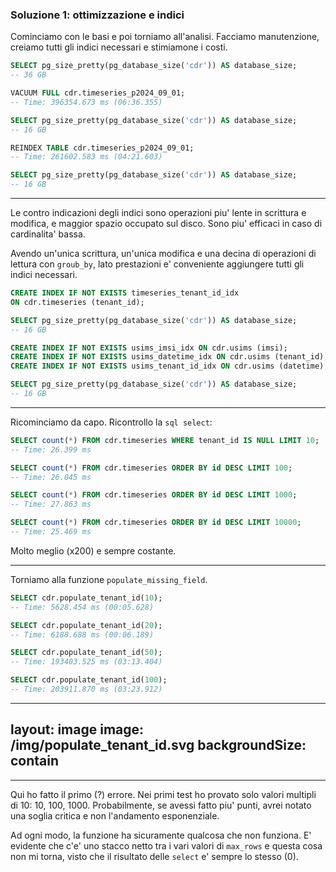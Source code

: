 ### Soluzione 1: ottimizzazione e indici

Cominciamo con le basi e poi torniamo all'analisi. Facciamo manutenzione, creiamo tutti gli indici necessari e stimiamone i costi. 

```sql 
SELECT pg_size_pretty(pg_database_size('cdr')) AS database_size;
-- 36 GB

VACUUM FULL cdr.timeseries_p2024_09_01;
-- Time: 396354.673 ms (06:36.355)

SELECT pg_size_pretty(pg_database_size('cdr')) AS database_size;
-- 16 GB

REINDEX TABLE cdr.timeseries_p2024_09_01;
-- Time: 261602.583 ms (04:21.603)

SELECT pg_size_pretty(pg_database_size('cdr')) AS database_size;
-- 16 GB
```

---

Le contro indicazioni degli indici sono operazioni piu' lente in scrittura e modifica, e maggior spazio occupato sul disco. Sono piu' efficaci in caso di cardinalita' bassa.

<v-click>

Avendo un'unica scrittura, un'unica modifica e una decina di operazioni di lettura con `groub_by`, lato prestazioni e' conveniente aggiungere tutti gli indici necessari. 

</v-click>

<v-click>

```sql
CREATE INDEX IF NOT EXISTS timeseries_tenant_id_idx 
ON cdr.timeseries (tenant_id);

SELECT pg_size_pretty(pg_database_size('cdr')) AS database_size;
-- 16 GB

CREATE INDEX IF NOT EXISTS usims_imsi_idx ON cdr.usims (imsi);
CREATE INDEX IF NOT EXISTS usims_datetime_idx ON cdr.usims (tenant_id);
CREATE INDEX IF NOT EXISTS usims_tenant_id_idx ON cdr.usims (datetime);

SELECT pg_size_pretty(pg_database_size('cdr')) AS database_size;
-- 16 GB
```

</v-click>

---

Ricominciamo da capo. Ricontrollo la `sql select`:

<v-click>

```sql    
SELECT count(*) FROM cdr.timeseries WHERE tenant_id IS NULL LIMIT 10;
-- Time: 26.399 ms

SELECT count(*) FROM cdr.timeseries ORDER BY id DESC LIMIT 100;
-- Time: 26.045 ms

SELECT count(*) FROM cdr.timeseries ORDER BY id DESC LIMIT 1000;
-- Time: 27.863 ms

SELECT count(*) FROM cdr.timeseries ORDER BY id DESC LIMIT 10000;
-- Time: 25.469 ms
```

</v-click>

<v-click>

Molto meglio (x200) e sempre costante.

</v-click>

---

Torniamo alla funzione `populate_missing_field`.

<v-click>

```sql    
SELECT cdr.populate_tenant_id(10);
-- Time: 5628.454 ms (00:05.628) 

SELECT cdr.populate_tenant_id(20);
-- Time: 6188.688 ms (00:06.189)

SELECT cdr.populate_tenant_id(50);
-- Time: 193403.525 ms (03:13.404) 

SELECT cdr.populate_tenant_id(100);
-- Time: 203911.870 ms (03:23.912)
```

</v-click>

---
layout: image
image: /img/populate_tenant_id.svg
backgroundSize: contain
---

---

Qui ho fatto il primo (?) errore. Nei primi test ho provato solo valori multipli di 10: 10, 100, 1000.
Probabilmente, se avessi fatto piu' punti, avrei notato una soglia critica e non l'andamento esponenziale. 
 
Ad ogni modo, la funzione ha sicuramente qualcosa che non funziona.
E' evidente che c'e' uno stacco netto tra i vari valori di `max_rows` e questa cosa non mi torna, visto che il risultato delle `select` e' sempre lo stesso (0).